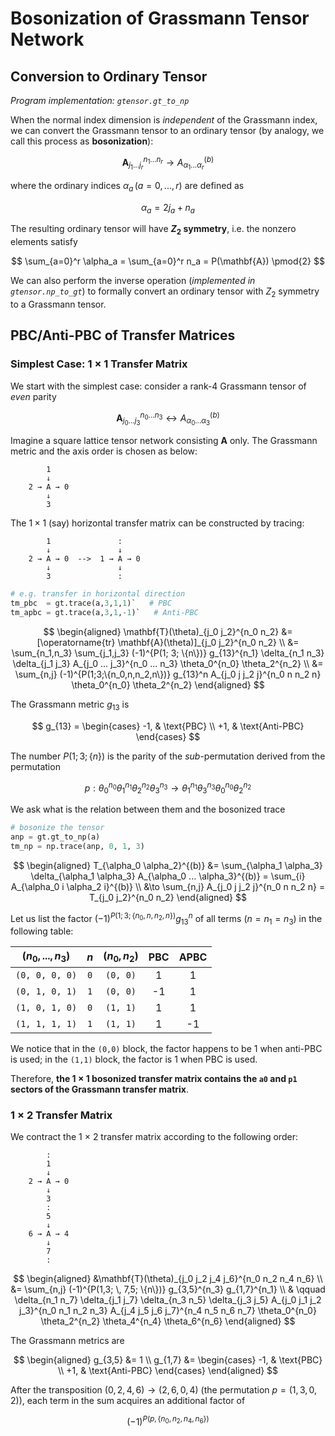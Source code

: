 # Bosonization of Grassmann Tensor Network

## Conversion to Ordinary Tensor

*Program implementation: `gtensor.gt_to_np`*

When the normal index dimension is *independent* of the Grassmann index, we can convert the Grassmann tensor to an ordinary tensor (by analogy, we call this process as **bosonization**):

$$
\mathbf{A}_{j_1 ... j_r}^{n_1 ... n_r} 
\to A_{\alpha_1 ... \alpha_r}^{(b)}
$$

where the ordinary indices $\alpha_a \, (a = 0, ..., r)$ are defined as

$$
\alpha_a = 2j_a + n_a
$$

The resulting ordinary tensor will have **$Z_2$ symmetry**, i.e. the nonzero elements satisfy

$$
\sum_{a=0}^r \alpha_a = \sum_{a=0}^r n_a = P(\mathbf{A}) \pmod{2}
$$

We can also perform the inverse operation (*implemented in `gtensor.np_to_gt`*) to formally convert an ordinary tensor with $Z_2$ symmetry to a Grassmann tensor. 

## PBC/Anti-PBC of Transfer Matrices

### Simplest Case: 1 $\times$ 1 Transfer Matrix

We start with the simplest case: consider a rank-4 Grassmann tensor of *even* parity

$$
\mathbf{A}_{j_0 ... j_3}^{n_0 ... n_3} 
\leftrightarrow A_{\alpha_0 ... \alpha_3}^{(b)}
$$

Imagine a square lattice tensor network consisting $\mathbf{A}$ only. The Grassmann metric and the axis order is chosen as below:

```
        1
        ↓
    2 → A → 0
        ↓
        3
```

The $1 \times 1$ (say) horizontal transfer matrix can be constructed by tracing:

```
        1               :
        ↓               ↓
    2 → A → 0  -->  1 → A → 0
        ↓               ↓
        3               :
```
```python
# e.g. transfer in horizontal direction
tm_pbc  = gt.trace(a,3,1,1)`   # PBC
tm_apbc = gt.trace(a,3,1,-1)`   # Anti-PBC
```

$$
\begin{aligned}
    \mathbf{T}(\theta)_{j_0 j_2}^{n_0 n_2}
    &= [\operatorname{tr} \mathbf{A}(\theta)]_{j_0 j_2}^{n_0 n_2}
    \\
    &= \sum_{n_1,n_3} \sum_{j_1,j_3}
    (-1)^{P(1; 3; \{n\})} g_{13}^{n_1} 
    \delta_{n_1 n_3} \delta_{j_1 j_3}
    A_{j_0 ... j_3}^{n_0 ... n_3} 
    \theta_0^{n_0} \theta_2^{n_2}
    \\
    &= \sum_{n,j} (-1)^{P(1;3;\{n_0,n,n_2,n\})} g_{13}^n
    A_{j_0 j j_2 j}^{n_0 n n_2 n} 
    \theta_0^{n_0} \theta_2^{n_2}
\end{aligned}
$$

The Grassmann metric $g_{13}$ is

$$
g_{13} = \begin{cases}
    -1, & \text{PBC} \\
    +1, & \text{Anti-PBC}
\end{cases}
$$

The number $P(1; 3; \{n\})$ is the parity of the *sub*-permutation derived from the permutation 

$$
p: \theta_0^{n_0} \theta_1^{n_1} \theta_2^{n_2} \theta_3^{n_3}
\to 
\theta_1^{n_1} \theta_3^{n_3} \theta_0^{n_0} \theta_2^{n_2} 
$$

We ask what is the relation between them and the bosonized trace

```python
# bosonize the tensor
anp = gt.gt_to_np(a)
tm_np = np.trace(anp, 0, 1, 3)
```

$$
\begin{aligned}
    T_{\alpha_0 \alpha_2}^{(b)} 
    &= \sum_{\alpha_1 \alpha_3} \delta_{\alpha_1 \alpha_3} A_{\alpha_0 ... \alpha_3}^{(b)}
    = \sum_{i} A_{\alpha_0 i \alpha_2 i}^{(b)}
    \\
    &\to 
    \sum_{n,j} A_{j_0 j j_2 j}^{n_0 n n_2 n}
    = T_{j_0 j_2}^{n_0 n_2}
\end{aligned}
$$

Let us list the factor $(-1)^{P(1;3;\{n_0,n,n_2,n\})} g_{13}^n$ of all terms ($n = n_1 = n_3$) in the following table:

<center>

| $(n_0,...,n_3)$ |  $n$  | $(n_0,n_2)$ |  PBC  | APBC  |
| :-------------: | :---: | :---------: | :---: | :---: |
| `(0, 0, 0, 0)`  |  `0`  |  `(0, 0)`   |   1   |   1   |
| `(0, 1, 0, 1)`  |  `1`  |  `(0, 0)`   |  -1   |   1   |
| `(1, 0, 1, 0)`  |  `0`  |  `(1, 1)`   |   1   |   1   |
| `(1, 1, 1, 1)`  |  `1`  |  `(1, 1)`   |   1   |  -1   |

</center>

We notice that in the `(0,0)` block, the factor happens to be 1 when anti-PBC is used; in the `(1,1)` block, the factor is 1 when PBC is used. 

Therefore, **the 1 $\times$ 1 bosonized transfer matrix contains the `a0` and `p1` sectors of the Grassmann transfer matrix**. 

### 1 $\times$ 2 Transfer Matrix

We contract the 1 $\times$ 2 transfer matrix according to the following order:

```
        :
        1   
        ↓
    2 → A → 0
        ↓
        3
        :
        5
        ↓
    6 → A → 4
        ↓
        7
        :
```

$$
\begin{aligned}
    &\mathbf{T}(\theta)_{j_0 j_2 j_4 j_6}^{n_0 n_2 n_4 n_6}
    \\
    &= \sum_{n,j} (-1)^{P(1,3; \, 7,5; \{n\})} 
    g_{3,5}^{n_3} g_{1,7}^{n_1}
    \\ & \qquad
    \delta_{n_1 n_7} \delta_{j_1 j_7}
    \delta_{n_3 n_5} \delta_{j_3 j_5}
    A_{j_0 j_1 j_2 j_3}^{n_0 n_1 n_2 n_3}
    A_{j_4 j_5 j_6 j_7}^{n_4 n_5 n_6 n_7}
    \theta_0^{n_0} \theta_2^{n_2} \theta_4^{n_4} \theta_6^{n_6} 
\end{aligned}
$$

The Grassmann metrics are

$$
\begin{aligned}
    g_{3,5} &= 1
    \\
    g_{1,7} &= \begin{cases}
        -1, & \text{PBC} \\
        +1, & \text{Anti-PBC}
    \end{cases} 
\end{aligned}
$$

After the transposition $(0,2,4,6) \to (2,6,0,4)$ (the permutation $p = (1,3,0,2)$), each term in the sum acquires an additional factor of 

$$
(-1)^{P(p,\{n_0, n_2, n_4, n_6\})}
$$